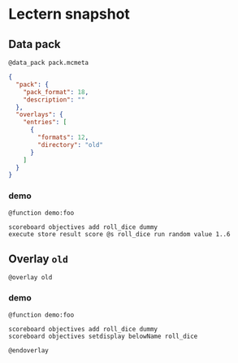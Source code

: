 # Lectern snapshot

## Data pack

`@data_pack pack.mcmeta`

```json
{
  "pack": {
    "pack_format": 18,
    "description": ""
  },
  "overlays": {
    "entries": [
      {
        "formats": 12,
        "directory": "old"
      }
    ]
  }
}
```

### demo

`@function demo:foo`

```mcfunction
scoreboard objectives add roll_dice dummy
execute store result score @s roll_dice run random value 1..6
```

## Overlay `old`

`@overlay old`

### demo

`@function demo:foo`

```mcfunction
scoreboard objectives add roll_dice dummy
scoreboard objectives setdisplay belowName roll_dice
```

`@endoverlay`

